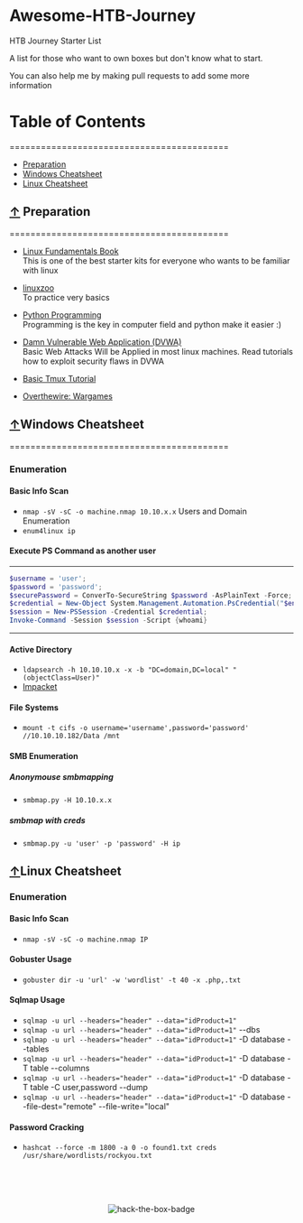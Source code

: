 # Awesome-HTB-Journey
HTB Journey Starter List <br/>

A list for those who want to own boxes but don't know what to start. <br/>

You can also help me by making pull requests to add some more information

# Table of Contents
==========================================
* [Preparation](#-preparation)
* [Windows Cheatsheet](#windows-cheatsheet)
* [Linux Cheatsheet](#linux-cheatsheet)

## [↑](#table-of-contents) Preparation
==========================================

* [Linux Fundamentals Book](https://www.google.com/url?sa=t&rct=j&q=&esrc=s&source=web&cd=1&cad=rja&uact=8&ved=2ahUKEwie1PuhlJDnAhXZZSsKHQfLBioQFjAAegQIBhAB&url=http%3A%2F%2Flinux-training.be%2Flinuxfun.pdf&usg=AOvVaw1x8_hp3Va5GA-f7IGeY4vv) <br/>
        This is one of the best starter kits for everyone who wants to be familiar with linux

* [linuxzoo](https://linuxzoo.net/) <br/>
        To practice very basics
 
* [Python Programming](https://www.tutorialspoint.com/python/index.htm) <br/>
        Programming is the key in computer field and python make it easier :)
* [Damn Vulnerable Web Application (DVWA)](http://www.dvwa.co.uk/) <br/>
        Basic Web Attacks Will be Applied in most linux machines. Read tutorials how to exploit security flaws in DVWA

* [Basic Tmux Tutorial](https://www.google.com/url?sa=t&rct=j&q=&esrc=s&source=web&cd=1&cad=rja&uact=8&ved=2ahUKEwjV0vykk5DnAhWfgUsFHWMXDmAQyCkwAHoECAsQBA&url=https%3A%2F%2Fwww.youtube.com%2Fwatch%3Fv%3DLqehvpe_djs&usg=AOvVaw2loDz-oLBjGTTkISmE5d6G)
* [Overthewire: Wargames](https://overthewire.org/wargames/)

## [↑](#table-of-contents)Windows Cheatsheet
==========================================
### Enumeration
#### Basic Info Scan
* `nmap -sV -sC -o machine.nmap 10.10.x.x`
Users and Domain Enumeration
* `enum4linux ip`<br/>

#### Execute PS Command as another user
---
```powershell
$username = 'user';
$password = 'password';
$securePassword = ConverTo-SecureString $password -AsPlainText -Force;
$credential = New-Object System.Management.Automation.PsCredential("$env:WORKGROUP\$username",$securePassword);
$session = New-PSSession -Credential $credential;
Invoke-Command -Session $session -Script {whoami}
```
---
#### Active Directory
* `ldapsearch -h 10.10.10.x -x -b "DC=domain,DC=local" "(objectClass=User)"`
* [Impacket](https://gist.github.com/TarlogicSecurity/2f221924fef8c14a1d8e29f3cb5c5c4a)
#### File Systems
* `mount -t cifs -o username='username',password='password' //10.10.10.182/Data /mnt`
#### SMB Enumeration

##### Anonymouse smbmapping
* `smbmap.py -H 10.10.x.x` 
##### smbmap with creds
* `smbmap.py -u 'user' -p 'password' -H ip`

## [↑](#table-of-contents)Linux Cheatsheet
### Enumeration
#### Basic Info Scan
* `nmap -sV -sC -o machine.nmap IP`

#### Gobuster Usage
* `gobuster dir -u 'url' -w 'wordlist' -t 40 -x .php,.txt`

#### Sqlmap Usage
* `sqlmap -u url --headers="header" --data="idProduct=1"`
* `sqlmap -u url --headers="header" --data="idProduct=1"` --dbs
* `sqlmap -u url --headers="header" --data="idProduct=1"` -D database --tables
* `sqlmap -u url --headers="header" --data="idProduct=1"` -D database -T table --columns
* `sqlmap -u url --headers="header" --data="idProduct=1"` -D database -T table -C user,password --dump
* `sqlmap -u url --headers="header" --data="idProduct=1"` -D database --file-dest="remote" --file-write="local"

#### Password Cracking
* `hashcat --force -m 1800 -a 0 -o found1.txt creds /usr/share/wordlists/rockyou.txt`

<br/>
<br/>
<br/>
<p align="center">
    <img src='https://www.hackthebox.eu/badge/image/4314' alt='hack-the-box-badge'>
</p>

